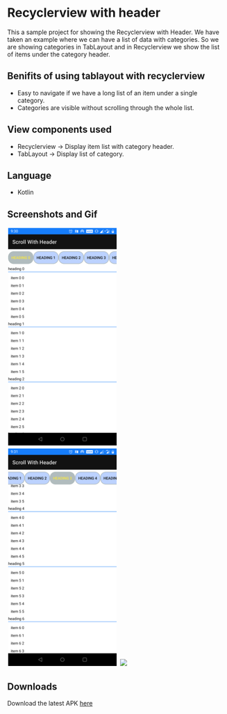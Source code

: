 # Recyclerview with header

This a sample project for showing the Recyclerview with Header. We have taken an example where we can have a list of data with categories. So we are showing categories in TabLayout and in Recyclerview we show the list of items under the category header.

## Benifits of using tablayout with recyclerview

* Easy to navigate if we have a long list of an item under a single category.
* Categories are visible without scrolling through the whole list.

## View components used  

* Recyclerview -> Display item list with category header.
* TabLayout -> Display list of category.

## Language

* Kotlin

## Screenshots and Gif
<P>
<img src = https://raw.githubusercontent.com/pankajdgeek/RecyclerViewWithHeader/master/images/imgScroll.png width="250" style="margin:2px">
<img src = https://raw.githubusercontent.com/pankajdgeek/RecyclerViewWithHeader/master/images/imgScroll3.png width="250" style="margin:2px">
<img src = https://raw.githubusercontent.com/pankajdgeek/RecyclerViewWithHeader/master/images/scrollRecoding.gif
width="250" style="margin:2px">
<p>

## Downloads 

Download the latest APK [here](https://github.com/pankajdgeek//RecyclerViewWithHeader/raw/master/app/release/app-release.apk)

